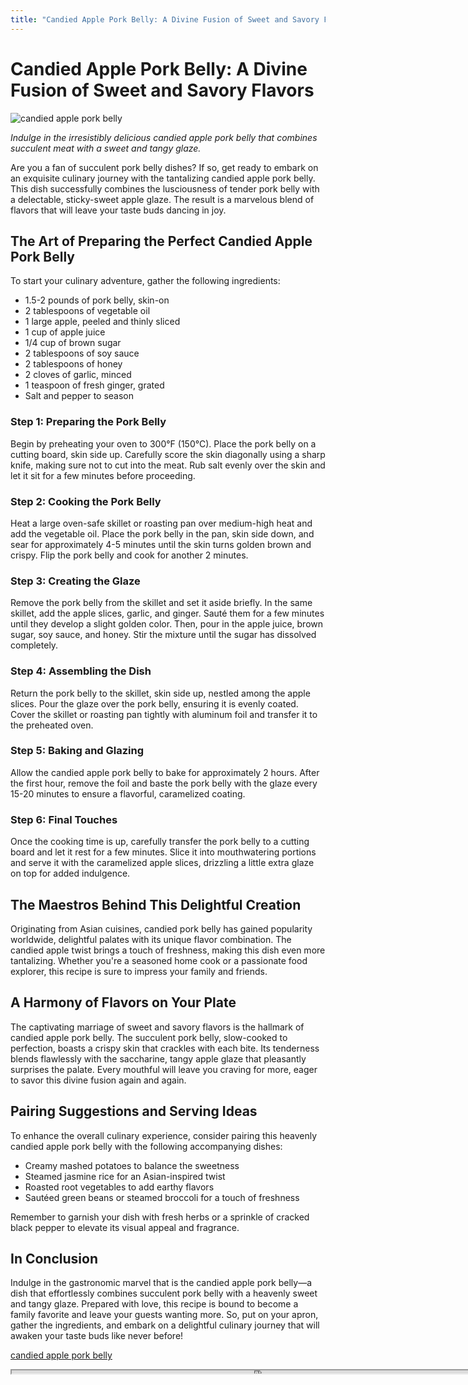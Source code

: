 ```yaml
---
title: "Candied Apple Pork Belly: A Divine Fusion of Sweet and Savory Flavors"
---
```

# Candied Apple Pork Belly: A Divine Fusion of Sweet and Savory Flavors


![candied apple pork belly](https://images.unsplash.com/photo-1601045590410-b8edd8a0c825?ixid=M3w0ODkxMTF8MHwxfHNlYXJjaHwxfHxjYW5kaWVkJTIwYXBwbGUlMjBwb3JrJTIwYmVsbHl8ZW58MHx8fHwxNjkyODA1MDQxfDA&ixlib=rb-4.0.3&w=512&fit=max)

*Indulge in the irresistibly delicious candied apple pork belly that combines succulent meat with a sweet and tangy glaze.*
<!-- meta description: Experience the mouthwatering candied apple pork belly recipe - a perfect harmony of sweet and savory flavors. This divine fusion will leave you craving for more! -->

Are you a fan of succulent pork belly dishes? If so, get ready to embark on an exquisite culinary journey with the tantalizing candied apple pork belly. This dish successfully combines the lusciousness of tender pork belly with a delectable, sticky-sweet apple glaze. The result is a marvelous blend of flavors that will leave your taste buds dancing in joy.

## The Art of Preparing the Perfect Candied Apple Pork Belly

To start your culinary adventure, gather the following ingredients:

- 1.5-2 pounds of pork belly, skin-on
- 2 tablespoons of vegetable oil
- 1 large apple, peeled and thinly sliced
- 1 cup of apple juice
- 1/4 cup of brown sugar
- 2 tablespoons of soy sauce
- 2 tablespoons of honey
- 2 cloves of garlic, minced
- 1 teaspoon of fresh ginger, grated
- Salt and pepper to season

### Step 1: Preparing the Pork Belly

Begin by preheating your oven to 300°F (150°C). Place the pork belly on a cutting board, skin side up. Carefully score the skin diagonally using a sharp knife, making sure not to cut into the meat. Rub salt evenly over the skin and let it sit for a few minutes before proceeding.

### Step 2: Cooking the Pork Belly

Heat a large oven-safe skillet or roasting pan over medium-high heat and add the vegetable oil. Place the pork belly in the pan, skin side down, and sear for approximately 4-5 minutes until the skin turns golden brown and crispy. Flip the pork belly and cook for another 2 minutes.

### Step 3: Creating the Glaze

Remove the pork belly from the skillet and set it aside briefly. In the same skillet, add the apple slices, garlic, and ginger. Sauté them for a few minutes until they develop a slight golden color. Then, pour in the apple juice, brown sugar, soy sauce, and honey. Stir the mixture until the sugar has dissolved completely.

### Step 4: Assembling the Dish

Return the pork belly to the skillet, skin side up, nestled among the apple slices. Pour the glaze over the pork belly, ensuring it is evenly coated. Cover the skillet or roasting pan tightly with aluminum foil and transfer it to the preheated oven.

### Step 5: Baking and Glazing

Allow the candied apple pork belly to bake for approximately 2 hours. After the first hour, remove the foil and baste the pork belly with the glaze every 15-20 minutes to ensure a flavorful, caramelized coating.

### Step 6: Final Touches

Once the cooking time is up, carefully transfer the pork belly to a cutting board and let it rest for a few minutes. Slice it into mouthwatering portions and serve it with the caramelized apple slices, drizzling a little extra glaze on top for added indulgence.

## The Maestros Behind This Delightful Creation

Originating from Asian cuisines, candied pork belly has gained popularity worldwide, delightful palates with its unique flavor combination. The candied apple twist brings a touch of freshness, making this dish even more tantalizing. Whether you're a seasoned home cook or a passionate food explorer, this recipe is sure to impress your family and friends.

## A Harmony of Flavors on Your Plate

The captivating marriage of sweet and savory flavors is the hallmark of candied apple pork belly. The succulent pork belly, slow-cooked to perfection, boasts a crispy skin that crackles with each bite. Its tenderness blends flawlessly with the saccharine, tangy apple glaze that pleasantly surprises the palate. Every mouthful will leave you craving for more, eager to savor this divine fusion again and again.

## Pairing Suggestions and Serving Ideas

To enhance the overall culinary experience, consider pairing this heavenly candied apple pork belly with the following accompanying dishes:

- Creamy mashed potatoes to balance the sweetness
- Steamed jasmine rice for an Asian-inspired twist
- Roasted root vegetables to add earthy flavors
- Sautéed green beans or steamed broccoli for a touch of freshness

Remember to garnish your dish with fresh herbs or a sprinkle of cracked black pepper to elevate its visual appeal and fragrance.

## In Conclusion

Indulge in the gastronomic marvel that is the candied apple pork belly—a dish that effortlessly combines succulent pork belly with a heavenly sweet and tangy glaze. Prepared with love, this recipe is bound to become a family favorite and leave your guests wanting more. So, put on your apron, gather the ingredients, and embark on a delightful culinary journey that will awaken your taste buds like never before!

[candied apple pork belly](https://foxheightspubandgrill.com/post/candied-apple-pork-belly)

<iframe src='https://foxheightspubandgrill.com/post/candied-apple-pork-belly' width='800' height='5'></iframe>